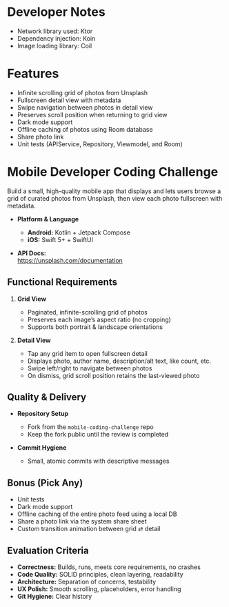 # Developer Notes
- Network library used: Ktor
- Dependency injection: Koin
- Image loading library: Coil

# Features
- Infinite scrolling grid of photos from Unsplash
- Fullscreen detail view with metadata
- Swipe navigation between photos in detail view
- Preserves scroll position when returning to grid view
- Dark mode support
- Offline caching of photos using Room database
- Share photo link
- Unit tests (APIService, Repository, Viewmodel, and Room)


# Mobile Developer Coding Challenge

Build a small, high-quality mobile app that displays and lets users browse a grid of curated photos from Unsplash, then view each photo fullscreen with metadata.

- **Platform & Language**  
  - **Android:** Kotlin + Jetpack Compose  
  - **iOS:** Swift 5+ + SwiftUI  

- **API Docs:**  
  https://unsplash.com/documentation  


## Functional Requirements

1. **Grid View**  
   - Paginated, infinite-scrolling grid of photos  
   - Preserves each image’s aspect ratio (no cropping)  
   - Supports both portrait & landscape orientations  

2. **Detail View**  
   - Tap any grid item to open fullscreen detail  
   - Displays photo, author name, description/alt text, like count, etc.  
   - Swipe left/right to navigate between photos  
   - On dismiss, grid scroll position retains the last-viewed photo   


## Quality & Delivery

- **Repository Setup**  
  - Fork from the `mobile-coding-challenge` repo
  - Keep the fork public until the review is completed

- **Commit Hygiene**  
  - Small, atomic commits with descriptive messages 

## Bonus (Pick Any)

- Unit tests
- Dark mode support
- Offline caching of the entire photo feed using a local DB
- Share a photo link via the system share sheet  
- Custom transition animation between grid ⇄ detail  

## Evaluation Criteria

- **Correctness:** Builds, runs, meets core requirements, no crashes  
- **Code Quality:** SOLID principles, clean layering, readability  
- **Architecture:** Separation of concerns, testability  
- **UX Polish:** Smooth scrolling, placeholders, error handling  
- **Git Hygiene:** Clear history
